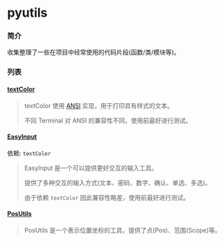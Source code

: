 # pyutils

### 简介

收集整理了一些在项目中经常使用的代码片段(函数/类/模块等)。

### 列表

#### [textColor](utils/textColor)

> textColor 使用 [ANSI](https://zh.wikipedia.org/wiki/ANSI转义序列) 实现，用于打印具有样式的文本。
>
> 不同 Terminal 对 ANSI 的兼容性不同，使用前最好进行测试。

#### [EasyInput](utils/EasyInput)

依赖: `textColor`

> EasyInput 是一个可以提供更好交互的输入工具。
>
> 提供了多种交互的输入方式(文本、密码、数字、确认、单选、多选)。
>
> 由于依赖 `textColor` 因此兼容性略差，使用前最好进行测试。

#### [PosUtils](utils/PosUtils.py)

> PosUtils 是一个表示位置坐标的工具，提供了点(Pos)、范围(Scope)等。